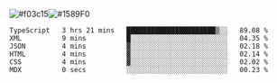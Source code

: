 ![#f03c15](https://via.placeholder.com/15/f03c15/f03c15.png)![#1589F0](https://via.placeholder.com/15/1589F0/1589F0.png)

<!--START_SECTION:waka-->

```text
TypeScript   3 hrs 21 mins   ██████████████████████▒░░   89.08 %
XML          9 mins          █░░░░░░░░░░░░░░░░░░░░░░░░   04.35 %
JSON         4 mins          ▓░░░░░░░░░░░░░░░░░░░░░░░░   02.18 %
HTML         4 mins          ▓░░░░░░░░░░░░░░░░░░░░░░░░   02.14 %
CSS          4 mins          ▓░░░░░░░░░░░░░░░░░░░░░░░░   02.02 %
MDX          0 secs          ░░░░░░░░░░░░░░░░░░░░░░░░░   00.23 %
```

<!--END_SECTION:waka-->
